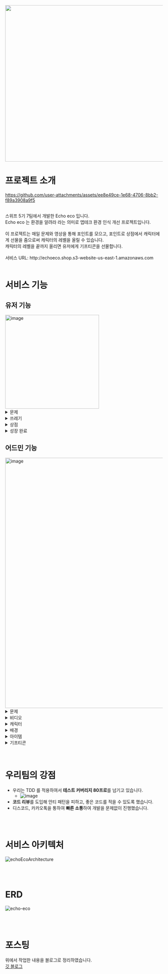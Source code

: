 <img src="https://github.com/user-attachments/assets/66c7ae94-28d5-4132-a555-72846e13b4af"  width="800" height="500"/>

# 프로젝트 소개

https://github.com/user-attachments/assets/ee8e49ce-1e68-4706-8bb2-f89a3908a9f5

<br>
스위프 5기 7팀에서 개발한 Echo eco 입니다.<br> 
Echo eco 는 환경을 알려라 라는 의미로 앱테크 환경 인식 개선 프로젝트입니다.<br>
<br> 
이 프로젝트는 매일 문제와 영상을 통해 포인트를 모으고, 포인트로 상점에서 캐릭터에게 선물을 줌으로써 캐릭터의 레벨을 올릴 수 있습니다.<br>
캐릭터의 레벨을 끝까지 올리면 유저에게 기프티콘을 선물합니다.<br>
<br>
서비스 URL: http://echoeco.shop.s3-website-us-east-1.amazonaws.com
<br>  
<br> 

# 서비스 기능
## 유저 기능
<img width="300" alt="image" src="https://github.com/user-attachments/assets/f0663154-2dfe-4ef0-b015-730dedf6eca5">

<details> 
<summary>문제</summary>

<img width="300" alt="image" src="https://github.com/user-attachments/assets/139ee826-ba57-4448-8740-a7800af4ec2a"><br>
문제를 푸는 페이지입니다.<br>
<br>

</details> 
 
<details> 
<summary>쓰레기</summary>

<img width="300" alt="image" src="https://github.com/user-attachments/assets/c6126390-fd2b-4187-8a15-dd67152c8311">
<br>

</details>

<details>
<summary>상점</summary> 

<img width="300" alt="image" src="https://github.com/user-attachments/assets/b2dba1c0-62f3-4779-a0b5-ece81fae093b">
<br>
<br>
<img width="300" alt="image" src="https://github.com/user-attachments/assets/fae26475-4780-446f-80ab-e6908d778c7e">
<br>


</details>

<details>
<summary>성장 완료</summary>

<img width="300" alt="image" src="https://github.com/user-attachments/assets/b6bc3d43-2dfa-43c6-a1e4-cef50637737d">
<br>
<br>
<img width="300" alt="image" src="https://github.com/user-attachments/assets/e1a613fc-d896-4624-abd1-255ab985e3b0">
<br>


</details>






## 어드민 기능
<img width="800" alt="image" src="https://github.com/user-attachments/assets/bbf6281b-330f-4dc5-a420-0f46ffcaad82">

<details>
<summary>문제</summary>

<img width="1000" alt="image" src="https://github.com/user-attachments/assets/f02f9ea6-b633-4ef5-8fc0-84cbdef530f1">
문제를 내는 페이지입니다.<br>
<br>

<img width="1000" alt="image" src="https://github.com/user-attachments/assets/4808d5f5-73ea-43e3-b19b-d501a2dd0b9d">
문제를 저장하는 페이지입니다.<br>
<br>

</details>

<details>
<summary>비디오</summary>

<img width="1000" alt="image" src="https://github.com/user-attachments/assets/a606f971-8a61-4193-bd55-b84224209e00">
읽기 페이지입니다.<br>
<br>

<img width="1000" alt="image" src="https://github.com/user-attachments/assets/47017d62-e77f-41ec-be3a-f94de372cdf3">
저장, 업데이트 페이지입니다.<br>
<br>

</details>

<details>
<summary>캐릭터</summary>

<img width="1000" alt="image" src="https://github.com/user-attachments/assets/9103de71-dafd-4484-a1c3-f78707d83f98">
읽기 페이지입니다.<br>
<br>

<img width="1000" alt="image" src="https://github.com/user-attachments/assets/8bcd67ef-0cf2-4ba1-b94e-fd702fca9721">
Detail 읽기 페이지입니다.<br>
<br>

<img width="1000" alt="image" src="https://github.com/user-attachments/assets/5b89f4df-8196-4362-8040-b71f9c83648d">
저장 페이지입니다.<br>
<br>

</details>

<details>
<summary>배경</summary>

<img width="1000" alt="image" src="https://github.com/user-attachments/assets/3ac31797-5e33-4325-a07c-ca14e5eb4268">
읽기 페이지입니다.<br>
<br>

<img width="700" alt="image" src="https://github.com/user-attachments/assets/a1100384-ec84-4625-8042-358c7bfb9008">
저장 페이지입니다.<br>
<br>

</details>

<details>
<summary>아이템</summary>

<img width="1000" alt="image" src="https://github.com/user-attachments/assets/961327d4-73f3-4d87-8124-67efe1f29562">
읽기 페이지입니다.<br>
<br>

<img width="539" alt="image" src="https://github.com/user-attachments/assets/1a50b184-8a3e-4c35-8df4-5bb3e1206df0">
저장 페이지입니다.<br>
<br>

</details>

<details>
<summary>기프티콘</summary>

<img width="1000" alt="image" src="https://github.com/user-attachments/assets/4a054a2a-2126-466c-9b71-d08c097f140e">
읽기 페이지입니다.<br>
<br>

<img width="837" alt="image" src="https://github.com/user-attachments/assets/3456a255-9c5d-43ca-bf4a-f09bb78275be">
전송 modal 입니다. <br>
<br>

<img width="1000" alt="image" src="https://github.com/user-attachments/assets/ae8ddec6-db02-4304-9d13-2fcd4b2a779c">
정보 페이지입니다.<br>
<br>

</details>



<br>
<br>


# 우리팀의 강점
- 우리는 TDD 를 적용하여서 **테스트 커버리지 80프로**를 넘기고 있습니다.
  - ![image](https://github.com/user-attachments/assets/cdde2c05-09e0-4396-afb2-89bf5c219cd7)
- **코드 리뷰**를 도입해 안티 패턴을 피하고, 좋은 코드를 적을 수 있도록 했습니다.
- 디스코드, 카카오톡을 통하여 **빠른 소통**하여 개발을 문제없이 진행했습니다.

<br>
<br>


# 서비스 아키텍처
![echoEcoArchitecture](https://github.com/user-attachments/assets/bd6c12e1-e7b8-4875-8e9b-89d1024399d7)

<br>
<br>


# ERD 
![echo-eco](https://github.com/user-attachments/assets/c4327862-0115-4f02-9f97-a16c48e3b36e)

<br>
<br>


# 포스팅
위에서 작업한 내용을 블로그로 정리하였습니다. <br>
[깃 블로그](https://pkt369.github.io/categories/project-setting/)


